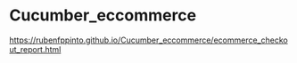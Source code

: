 # Cucumber_eccommerce

https://rubenfppinto.github.io/Cucumber_eccommerce/ecommerce_checkout_report.html
